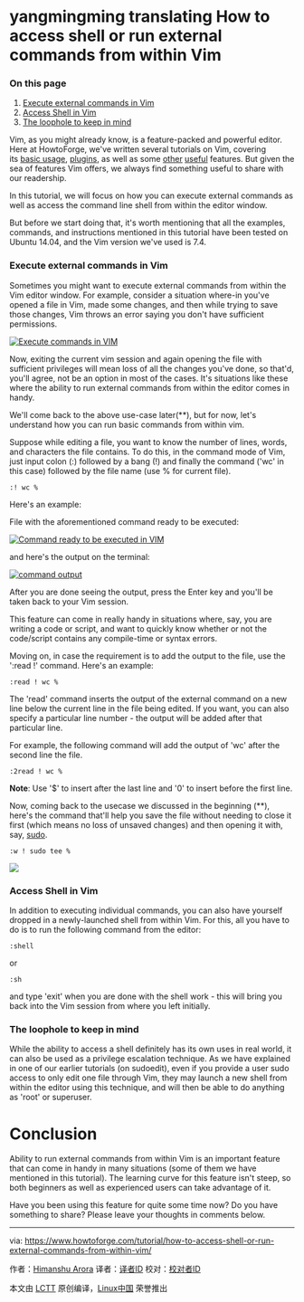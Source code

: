 yangmingming translating
How to access shell or run external commands from within Vim
============================================================

### On this page

1.  [Execute external commands in Vim][1]
2.  [Access Shell in Vim][2]
3.  [The loophole to keep in mind][3]

Vim, as you might already know, is a feature-packed and powerful editor. Here at HowtoForge, we've written several tutorials on Vim, covering its [basic usage][4], [plugins][5], as well as some [other][6] [useful][7] features. But given the sea of features Vim offers, we always find something useful to share with our readership.

In this tutorial, we will focus on how you can execute external commands as well as access the command line shell from within the editor window.

But before we start doing that, it's worth mentioning that all the examples, commands, and instructions mentioned in this tutorial have been tested on Ubuntu 14.04, and the Vim version we've used is 7.4.

### Execute external commands in Vim

Sometimes you might want to execute external commands from within the Vim editor window. For example, consider a situation where-in you've opened a file in Vim, made some changes, and then while trying to save those changes, Vim throws an error saying you don't have sufficient permissions.

[
 ![Execute commands in VIM](https://www.howtoforge.com/images/how-to-access-shell-or-run-external-commands-from-within-vim/vim-perm-error.png) 
][8]

Now, exiting the current vim session and again opening the file with sufficient privileges will mean loss of all the changes you've done, so that'd, you'll agree, not be an option in most of the cases. It's situations like these where the ability to run external commands from within the editor comes in handy.

We'll come back to the above use-case later(**), but for now, let's understand how you can run basic commands from within vim.

Suppose while editing a file, you want to know the number of lines, words, and characters the file contains. To do this, in the command mode of Vim, just input colon (:) followed by a bang (!) and finally the command ('wc' in this case) followed by the file name (use % for current file).

```
:! wc %
```

Here's an example:

File with the aforementioned command ready to be executed:

[
 ![Command ready to be executed in VIM](https://www.howtoforge.com/images/how-to-access-shell-or-run-external-commands-from-within-vim/vim-count-lines.png) 
][9]

and here's the output on the terminal:

[
 ![command output](https://www.howtoforge.com/images/how-to-access-shell-or-run-external-commands-from-within-vim/vim-wc-output.png) 
][10]

After you are done seeing the output, press the Enter key and you'll be taken back to your Vim session.

This feature can come in really handy in situations where, say, you are writing a code or script, and want to quickly know whether or not the code/script contains any compile-time or syntax errors.

Moving on, in case the requirement is to add the output to the file, use the ':read !' command. Here's an example:

```
:read ! wc %
```

The 'read' command inserts the output of the external command on a new line below the current line in the file being edited. If you want, you can also specify a particular line number - the output will be added after that particular line.

For example, the following command will add the output of 'wc' after the second line the file.

```
:2read ! wc %
```

**Note**: Use '$' to insert after the last line and '0' to insert before the first line.

Now, coming back to the usecase we discussed in the beginning (**), here's the command that'll help you save the file without needing to close it first (which means no loss of unsaved changes) and then opening it with, say, [sudo][11]. 

```
:w ! sudo tee %
```

[
 ![](https://www.howtoforge.com/images/how-to-access-shell-or-run-external-commands-from-within-vim/vim-sudo-passwrd.png) 
][12]

### Access Shell in Vim

In addition to executing individual commands, you can also have yourself dropped in a newly-launched shell from within Vim. For this, all you have to do is to run the following command from the editor:

```
:shell
```

or

```
:sh
```

and type 'exit' when you are done with the shell work - this will bring you back into the Vim session from where you left initially.

### The loophole to keep in mind

While the ability to access a shell definitely has its own uses in real world, it can also be used as a privilege escalation technique. As we have explained in one of our earlier tutorials (on sudoedit), even if you provide a user sudo access to only edit one file through Vim, they may launch a new shell from within the editor using this technique, and will then be able to do anything as 'root' or superuser.

# Conclusion

Ability to run external commands from within Vim is an important feature that can come in handy in many situations (some of them we have mentioned in this tutorial). The learning curve for this feature isn't steep, so both beginners as well as experienced users can take advantage of it.

Have you been using this feature for quite some time now? Do you have something to share? Please leave your thoughts in comments below.

--------------------------------------------------------------------------------

via: https://www.howtoforge.com/tutorial/how-to-access-shell-or-run-external-commands-from-within-vim/

作者：[Himanshu Arora][a]
译者：[译者ID](https://github.com/译者ID)
校对：[校对者ID](https://github.com/校对者ID)

本文由 [LCTT](https://github.com/LCTT/TranslateProject) 原创编译，[Linux中国](https://linux.cn/) 荣誉推出

[a]:https://www.howtoforge.com/tutorial/how-to-access-shell-or-run-external-commands-from-within-vim/
[1]:https://www.howtoforge.com/tutorial/how-to-access-shell-or-run-external-commands-from-within-vim/#execute-external-commands-in-vim
[2]:https://www.howtoforge.com/tutorial/how-to-access-shell-or-run-external-commands-from-within-vim/#access-shell-in-vim
[3]:https://www.howtoforge.com/tutorial/how-to-access-shell-or-run-external-commands-from-within-vim/#the-loophole-to-keep-in-mind
[4]:https://www.howtoforge.com/vim-basics
[5]:https://www.howtoforge.com/tutorial/vim-editor-plugins-for-software-developers-3/
[6]:https://www.howtoforge.com/tutorial/vim-modeline-settings/
[7]:https://www.howtoforge.com/tutorial/vim-editor-modes-explained/
[8]:https://www.howtoforge.com/images/how-to-access-shell-or-run-external-commands-from-within-vim/big/vim-perm-error.png
[9]:https://www.howtoforge.com/images/how-to-access-shell-or-run-external-commands-from-within-vim/big/vim-count-lines.png
[10]:https://www.howtoforge.com/images/how-to-access-shell-or-run-external-commands-from-within-vim/big/vim-wc-output.png
[11]:https://www.howtoforge.com/tutorial/sudo-beginners-guide/
[12]:https://www.howtoforge.com/images/how-to-access-shell-or-run-external-commands-from-within-vim/big/vim-sudo-passwrd.png
